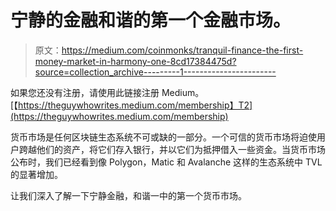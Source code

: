 # 宁静的金融和谐的第一个金融市场。

> 原文：<https://medium.com/coinmonks/tranquil-finance-the-first-money-market-in-harmony-one-8cd17384475d?source=collection_archive---------1----------------------->

如果您还没有注册，请使用此链接注册 Medium。
[【https://theguywhowrites.medium.com/membership】T2](https://theguywhowrites.medium.com/membership)

货币市场是任何区块链生态系统不可或缺的一部分。一个可信的货币市场将迫使用户跨越他们的资产，将它们存入银行，并以它们为抵押借入一些资金。当货币市场公布时，我们已经看到像 Polygon，Matic 和 Avalanche 这样的生态系统中 TVL 的显著增加。

让我们深入了解一下宁静金融，和谐一中的第一个货币市场。